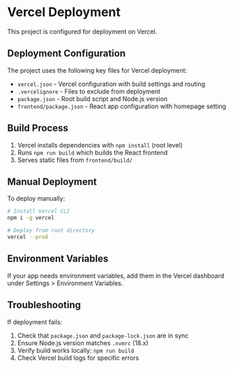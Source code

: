 # Vercel Deployment

This project is configured for deployment on Vercel.

## Deployment Configuration

The project uses the following key files for Vercel deployment:

- `vercel.json` - Vercel configuration with build settings and routing
- `.vercelignore` - Files to exclude from deployment
- `package.json` - Root build script and Node.js version
- `frontend/package.json` - React app configuration with homepage setting

## Build Process

1. Vercel installs dependencies with `npm install` (root level)
2. Runs `npm run build` which builds the React frontend
3. Serves static files from `frontend/build/`

## Manual Deployment

To deploy manually:

```bash
# Install Vercel CLI
npm i -g vercel

# Deploy from root directory
vercel --prod
```

## Environment Variables

If your app needs environment variables, add them in the Vercel dashboard under Settings > Environment Variables.

## Troubleshooting

If deployment fails:

1. Check that `package.json` and `package-lock.json` are in sync
2. Ensure Node.js version matches `.nvmrc` (18.x)
3. Verify build works locally: `npm run build`
4. Check Vercel build logs for specific errors